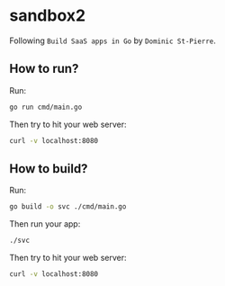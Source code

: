 # sandbox2

Following `Build SaaS apps in Go` by `Dominic St-Pierre`.

## How to run?

Run:

```bash
go run cmd/main.go
```

Then try to hit your web server:

```bash
curl -v localhost:8080
```

## How to build?

Run:

```bash
go build -o svc ./cmd/main.go
```

Then run your app:

```bash
./svc
```

Then try to hit your web server:

```bash
curl -v localhost:8080
```
